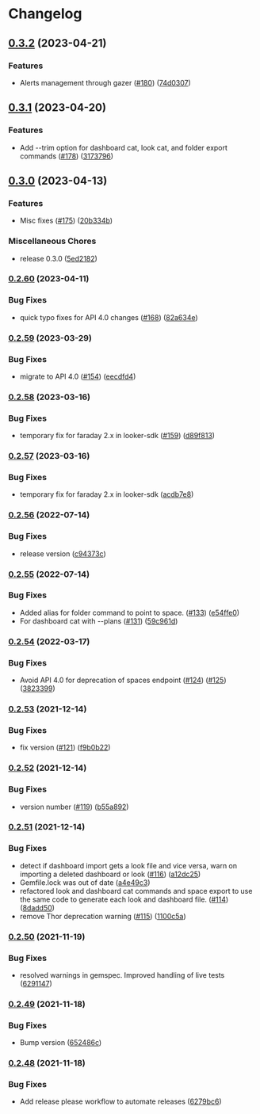 # Changelog

## [0.3.2](https://github.com/looker-open-source/gzr/compare/v0.3.1...v0.3.2) (2023-04-21)


### Features

* Alerts management through gazer ([#180](https://github.com/looker-open-source/gzr/issues/180)) ([74d0307](https://github.com/looker-open-source/gzr/commit/74d0307d63602df5efad98e7c8e92b91740a4afc))

## [0.3.1](https://github.com/looker-open-source/gzr/compare/v0.3.0...v0.3.1) (2023-04-20)


### Features

* Add --trim option for dashboard cat, look cat, and folder export commands ([#178](https://github.com/looker-open-source/gzr/issues/178)) ([3173796](https://github.com/looker-open-source/gzr/commit/317379600803cfb92d223980930c0831fe8c247d))

## [0.3.0](https://github.com/looker-open-source/gzr/compare/v0.2.60...v0.3.0) (2023-04-13)


### Features

* Misc fixes ([#175](https://github.com/looker-open-source/gzr/issues/175)) ([20b334b](https://github.com/looker-open-source/gzr/commit/20b334b3e4d1a76ecef79d5c686f6cf428cdc47d))


### Miscellaneous Chores

* release 0.3.0 ([5ed2182](https://github.com/looker-open-source/gzr/commit/5ed2182b94c20126f59b0678671d7c9b81c1c794))

### [0.2.60](https://www.github.com/looker-open-source/gzr/compare/v0.2.59...v0.2.60) (2023-04-11)


### Bug Fixes

* quick typo fixes for API 4.0 changes ([#168](https://www.github.com/looker-open-source/gzr/issues/168)) ([82a634e](https://www.github.com/looker-open-source/gzr/commit/82a634e77de0aaee5bd62c84092e827a2f7f6c73))

### [0.2.59](https://www.github.com/looker-open-source/gzr/compare/v0.2.58...v0.2.59) (2023-03-29)


### Bug Fixes

* migrate to API 4.0 ([#154](https://www.github.com/looker-open-source/gzr/issues/154)) ([eecdfd4](https://www.github.com/looker-open-source/gzr/commit/eecdfd41a886f2edbac528a34f83dc7a6ea83f74))

### [0.2.58](https://www.github.com/looker-open-source/gzr/compare/v0.2.57...v0.2.58) (2023-03-16)


### Bug Fixes

* temporary fix for faraday 2.x in looker-sdk ([#159](https://www.github.com/looker-open-source/gzr/issues/159)) ([d89f813](https://www.github.com/looker-open-source/gzr/commit/d89f8138587c2986352be25b59bda79d07ea2bb4))

### [0.2.57](https://www.github.com/looker-open-source/gzr/compare/v0.2.56...v0.2.57) (2023-03-16)


### Bug Fixes

* temporary fix for faraday 2.x in looker-sdk ([acdb7e8](https://www.github.com/looker-open-source/gzr/commit/acdb7e8a174cd3dde5d8c95c95e572ec331b948f))

### [0.2.56](https://www.github.com/looker-open-source/gzr/compare/v0.2.55...v0.2.56) (2022-07-14)

### Bug Fixes

- release version ([c94373c](https://www.github.com/looker-open-source/gzr/commit/c94373ce0677b4bd86e525f6a7e15b0204cb69fe))

### [0.2.55](https://github.com/looker-open-source/gzr/compare/v0.2.54...v0.2.55) (2022-07-14)

### Bug Fixes

- Added alias for folder command to point to space. ([#133](https://github.com/looker-open-source/gzr/issues/133)) ([e54ffe0](https://github.com/looker-open-source/gzr/commit/e54ffe0c8c1ba300b5d989c5b16b8a234e9623b1))
- For dashboard cat with --plans ([#131](https://github.com/looker-open-source/gzr/issues/131)) ([59c961d](https://github.com/looker-open-source/gzr/commit/59c961dca820654c8ca228fc79429079ac4825bd))

### [0.2.54](https://www.github.com/looker-open-source/gzr/compare/v0.2.53...v0.2.54) (2022-03-17)

### Bug Fixes

- Avoid API 4.0 for deprecation of spaces endpoint ([#124](https://www.github.com/looker-open-source/gzr/issues/124)) ([#125](https://www.github.com/looker-open-source/gzr/issues/125)) ([3823399](https://www.github.com/looker-open-source/gzr/commit/38233991bfc5456ac0cf3d485d12520f50a2ea76))

### [0.2.53](https://www.github.com/looker-open-source/gzr/compare/v0.2.52...v0.2.53) (2021-12-14)

### Bug Fixes

- fix version ([#121](https://www.github.com/looker-open-source/gzr/issues/121)) ([f9b0b22](https://www.github.com/looker-open-source/gzr/commit/f9b0b2237eb3c520aabc2f1ff5a63ddf6c934ce4))

### [0.2.52](https://www.github.com/looker-open-source/gzr/compare/v0.2.51...v0.2.52) (2021-12-14)

### Bug Fixes

- version number ([#119](https://www.github.com/looker-open-source/gzr/issues/119)) ([b55a892](https://www.github.com/looker-open-source/gzr/commit/b55a892d8d040ce4547924d613a590877e129322))

### [0.2.51](https://www.github.com/looker-open-source/gzr/compare/v0.2.50...v0.2.51) (2021-12-14)

### Bug Fixes

- detect if dashboard import gets a look file and vice versa, warn on importing a deleted dashboard or look ([#116](https://www.github.com/looker-open-source/gzr/issues/116)) ([a12dc25](https://www.github.com/looker-open-source/gzr/commit/a12dc2525bed55816b368306f2d05a24dc07aaf4))
- Gemfile.lock was out of date ([a4e49c3](https://www.github.com/looker-open-source/gzr/commit/a4e49c3972772e0629a8f1589172ddd136ee7e21))
- refactored look and dashboard cat commands and space export to use the same code to generate each look and dashboard file. ([#114](https://www.github.com/looker-open-source/gzr/issues/114)) ([8dadd50](https://www.github.com/looker-open-source/gzr/commit/8dadd500376e2b971c38dbcd69f507268a3e6b9e))
- remove Thor deprecation warning ([#115](https://www.github.com/looker-open-source/gzr/issues/115)) ([1100c5a](https://www.github.com/looker-open-source/gzr/commit/1100c5a24b0626c01c6248d87172c7ab624bf42f))

### [0.2.50](https://www.github.com/looker-open-source/gzr/compare/v0.2.49...v0.2.50) (2021-11-19)

### Bug Fixes

- resolved warnings in gemspec. Improved handling of live tests ([6291147](https://www.github.com/looker-open-source/gzr/commit/6291147a09f55ed095d718a7a998d5af09b716e3))

### [0.2.49](https://www.github.com/looker-open-source/gzr/compare/v0.2.48...v0.2.49) (2021-11-18)

### Bug Fixes

- Bump version ([652486c](https://www.github.com/looker-open-source/gzr/commit/652486ce6571d4fea2d3ea847c5927395aa4373e))

### [0.2.48](https://www.github.com/looker-open-source/gzr/compare/v0.2.47...v0.2.48) (2021-11-18)

### Bug Fixes

- Add release please workflow to automate releases ([6279bc6](https://www.github.com/looker-open-source/gzr/commit/6279bc68fcfd8f09f7385053767e6a9571570333))
